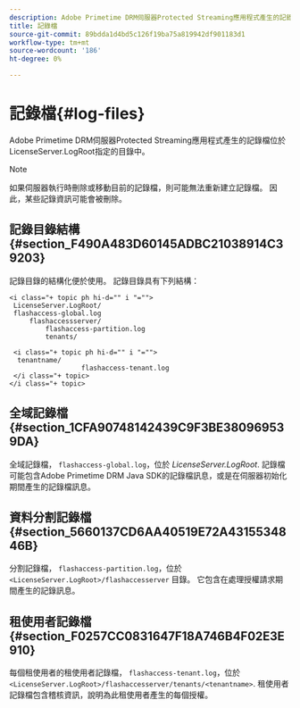 ```yaml
---
description: Adobe Primetime DRM伺服器Protected Streaming應用程式產生的記錄檔位於LicenseServer.LogRoot指定的目錄中。
title: 記錄檔
source-git-commit: 89bdda1d4bd5c126f19ba75a819942df901183d1
workflow-type: tm+mt
source-wordcount: '186'
ht-degree: 0%

---
```



# 記錄檔{#log-files}

Adobe Primetime DRM伺服器Protected Streaming應用程式產生的記錄檔位於LicenseServer.LogRoot指定的目錄中。

>[!NOTE]
>
>如果伺服器執行時刪除或移動目前的記錄檔，則可能無法重新建立記錄檔。 因此，某些記錄資訊可能會被刪除。

## 記錄目錄結構 {#section_F490A483D60145ADBC21038914C39203}

記錄目錄的結構化便於使用。 記錄目錄具有下列結構：

```
<i class="+ topic ph hi-d="" i "="">
 LicenseServer.LogRoot/ 
 flashaccess-global.log 
     flashaccessserver/ 
         flashaccess-partition.log 
         tenants/ 
             
 <i class="+ topic ph hi-d="" i "="">
  tenantname/ 
                  flashaccess-tenant.log
 </i class="+ topic>
</i class="+ topic>
```

## 全域記錄檔 {#section_1CFA90748142439C9F3BE380969539DA}

全域記錄檔， `flashaccess-global.log`，位於 *LicenseServer.LogRoot*. 記錄檔可能包含Adobe Primetime DRM Java SDK的記錄檔訊息，或是在伺服器初始化期間產生的記錄檔訊息。

## 資料分割記錄檔 {#section_5660137CD6AA40519E72A4315534846B}

分割記錄檔， `flashaccess-partition.log`，位於 `<LicenseServer.LogRoot>/flashaccesserver` 目錄。 它包含在處理授權請求期間產生的記錄訊息。

## 租使用者記錄檔 {#section_F0257CC0831647F18A746B4F02E3E910}

每個租使用者的租使用者記錄檔， `flashaccess-tenant.log`，位於 `<LicenseServer.LogRoot>/flashaccesserver/tenants/<tenantname>`. 租使用者記錄檔包含稽核資訊，說明為此租使用者產生的每個授權。
